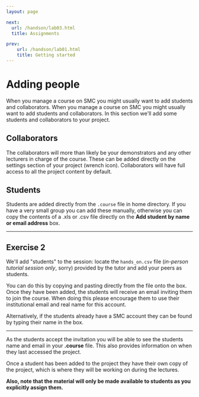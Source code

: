 ```yaml
---
layout: page

next:
  url: /handson/lab03.html
  title: Assignments

prev:
    url: /handson/lab01.html
    title: Getting started
---
```

# Adding people
When you manage a course on SMC you might usually want to add students and collaborators.
When you manage a course on SMC you might usually want to add students and collaborators. In this section we'll add some students and collaborators to your project.

## Collaborators
The collaborators will more than likely be your demonstrators and any other lecturers in charge of the course. These can be added directly on the settings section of your project (wrench icon). Collaborators will have full access to all the project content by default.

## Students
Students are added directly from the `.course` file in home directory. If you have a very small group you can add these manually, otherwise you can copy the contents of a .xls or .csv file directly on the **Add student by name or email address** box.

---

## Exercise 2
We'll add "students" to the session: locate the `hands_on.csv` file (*in-person tutorial session only*, sorry) provided by the tutor and add your peers as students.

You can do this by copying and pasting directly from the file onto the box. Once they have been added, the students will receive an email inviting them to join the course. When doing this please encourage them to use their institutional email and real name for this account.

Alternatively, if the students already have a SMC account they can be found by
typing their name in the box.

---

As the students accept the invitation you will be able to see the students name and email  in your **.course** file. This also provides information on when they last accessed the project.

Once a student has been added to the project they have their own copy of the project, which is where they will be working on during the lectures.

**Also, note that the material will only be made available to students as you explicitly assign them.**
